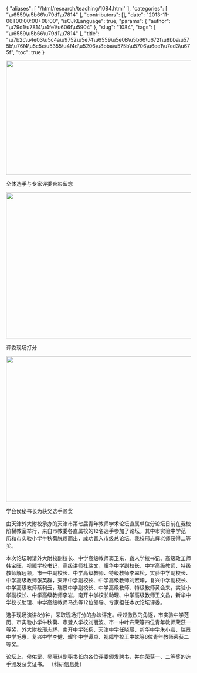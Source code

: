 {
    "aliases": [
        "/html/research/teaching/1084.html"
    ],
    "categories": [
        "\u6559\u5b66\u79d1\u7814"
    ],
    "contributors": [],
    "date": "2013-11-06T00:00:00+08:00",
    "isCJKLanguage": true,
    "params": {
        "author": "\u79d1\u7814\u4fe1\u606f\u5904"
    },
    "slug": "1084",
    "tags": [
        "\u6559\u5b66\u79d1\u7814"
    ],
    "title": "\u7b2c\u4e03\u5c4a\u9752\u5e74\u6559\u5e08\u5b66\u672f\u8bba\u575b\u76f4\u5c5e\u5355\u4f4d\u5206\u8bba\u575b\u5706\u6ee1\u7ed3\u675f",
    "toc": true
}


<img
    src="https://cdn.tfls.online/mirror/full/0cbc7a1c7e88a8dcad2f613b1e95a9ab846a1634.jpg"
    style="display:block;margin-left:auto;margin-right:auto;"
    decoding="async"
    fetchpriority="auto"
    loading="lazy"
    height="311"
    width="600"
/>




全体选手与专家评委合影留念





<img
    src="https://cdn.tfls.online/mirror/full/6cae20a56a2dd8fca14cde7985a53a85f646530d.jpg"
    style="display:block;margin-left:auto;margin-right:auto;"
    decoding="async"
    fetchpriority="auto"
    loading="lazy"
    height="397"
    width="600"
/>




评委现场打分





<img
    src="https://cdn.tfls.online/mirror/full/ab0049d103ebc38dbc1a6e2d5685223d414088b1.jpg"
    style="display:block;margin-left:auto;margin-right:auto;"
    decoding="async"
    fetchpriority="auto"
    loading="lazy"
    height="397"
    width="600"
/>




学会侯秘书长为获奖选手颁奖




  





由天津外大附校承办的天津市第七届青年教师学术论坛直属单位分论坛日前在我校阶梯教室举行，来自市教委各直属校的12名选手参加了论坛，其中市实验中学范历和市实验小学牛秋菊脱颖而出，成功晋入市级总论坛。我校邢志辉老师获得二等奖。




本次论坛聘请外大附校副校长、中学高级教师窦卫东，聋人学校书记、高级政工师韩宝旺，视障学校书记，高级讲师杜瑞文，耀华中学副校长、中学高级教师、特级教师解远领，市一中副校长、中学高级教师、特级教师李翠松，实验中学副校长、中学高级教师张英群，天津中学副校长、中学高级教师刘宏坤，复兴中学副校长、中学高级教师蔡利云，瑞景中学副校长、中学高级教师、特级教师黄会来，实验小学副校长、中学高级教师李岩，南开中学校长助理、中学高级教师王文昌，新华中学校长助理、中学高级教师马杰等12位领导、专家担任本次论坛评委。




选手现场演讲8分钟，采取现场打分的办法评定。经过激烈的角逐，市实验中学范历、市实验小学牛秋菊、市聋人学校刘丽波、市一中叶卉荣等四位青年教师荣获一等奖，外大附校邢志辉、南开中学张扬、天津中学任晓丽、新华中学朱小岩、瑞景中学毛惠、复兴中学李健、耀华中学谭卓、视障学校王中妹等8位青年教师荣获二等奖。




论坛上，侯佑罡、吴丽琪副秘书长向各位评委颁发聘书，并向荣获一、二等奖的选手颁发获奖证书。 （科研信息处）




  



